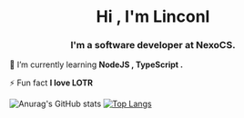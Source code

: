 <h1 align="center">Hi , I'm Linconl</h1>
<h3 align="center">I'm a software developer at NexoCS.</h3>

🌱 I’m currently learning **NodeJS , TypeScript .**

⚡ Fun fact **I love LOTR**

![Anurag's GitHub stats](https://github-readme-stats.vercel.app/api?username=linconlrufino&show_icons=true&theme=ocean_dark)
[![Top Langs](https://github-readme-stats.vercel.app/api/top-langs/?username=linconlrufino&show_icons=true&theme=ocean_dark)](https://github.com/linconlrufino/github-readme-stats)


